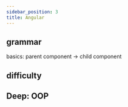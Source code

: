```yaml
---
sidebar_position: 3
title: Angular
---
```


## grammar 
basics:
parent component -> child component

## difficulty

## Deep: OOP
